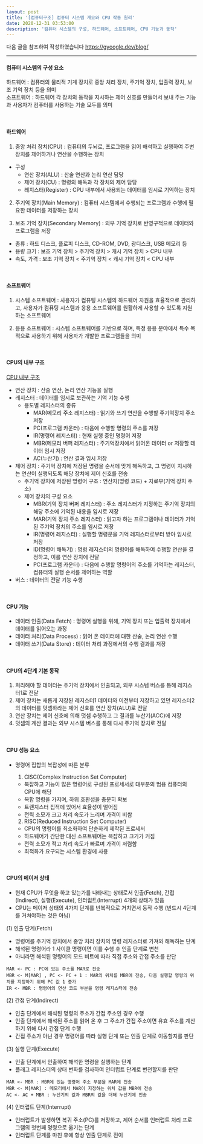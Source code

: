 ```yaml
---
layout: post
title: '[컴퓨터구조] 컴퓨터 시스템 개요와 CPU 작동 원리'
date: 2020-12-31 03:53:00
description: '컴퓨터 시스템의 구성, 하드웨어, 소프트웨어, CPU 기능과 동작'
---
```


다음 글을 참조하여 작성하였습니다
https://gyoogle.dev/blog/

<hr>

#### 컴퓨터 시스템의 구성 요소

하드웨어 : 컴퓨터의 물리적 기계 장치로 중앙 처리 장치, 주기억 장치, 입출력 장치, 보조 기억 장치 등을 의미
<br> 소프트웨어 : 하드웨어 각 장치의 동작을 지시하는 제어 신호를 만들어서 보내 주는 기능과 사용자가 컴퓨터를 사용하는 기술 모두를 의미

<br>

#### 하드웨어

1. 중앙 처리 장치(CPU) : 컴퓨터의 두뇌로, 프로그램을 읽어 해석하고 실행하여 주변 장치를 제어하거나 연산을 수행하는 장치

- 구성
  - 연산 장치(ALU) : 산술 연산과 논리 연산 담당
  - 제어 장치(CU) : 명령의 해독과 각 장치의 제어 담당
  - 레지스터(Register) : CPU 내부에서 사용되는 데이터를 임시로 기억하는 장치

2. 주기억 장치(Main Memory) : 컴퓨터 시스템에서 수행되는 프로그램과 수행에 필요한 데이터를 저장하는 장치

3. 보조 기억 장치(Secondary Memory) : 외부 기억 장치로 반영구적으로 데이터와 프로그램을 저장

- 종류 : 하드 디스크, 플로피 디스크, CD-ROM, DVD, 광디스크, USB 메모리 등
- 용량 크기 : 보조 기억 장치 > 주기억 장치 > 캐시 기억 장치 > CPU 내부
- 속도, 가격 : 보조 기억 장치 < 주기억 장치 < 캐시 기억 장치 < CPU 내부

<br>

#### 소프트웨어

1. 시스템 소프트웨어 : 사용자가 컴퓨팅 시스템의 하드웨어 자원을 효율적으로 관리하고, 사용자가 컴퓨팅 시스템과 응용 소프트웨어를 원활하게 사용할 수 있도록 지원하는 소프트웨어

2. 응용 소프트웨어 : 시스템 소프트웨어를 기반으로 하며, 특정 응용 분야에서 특수 목적으로 사용하기 위해 사용자가 개발한 프로그램들을 의미

<br>

#### CPU의 내부 구조

[CPU 내부 구조](https://media.vlpt.us/images/underlier12/post/446e1d69-b4a9-40d6-b18f-3292a5441b29/image.png)

- 연산 장치 : 산술 연산, 논리 연산 기능을 실행
- 레지스터 : 데이터를 임시로 보관하는 기억 기능 수행
  - 용도별 레지스터의 종류
    - MAR(메모리 주소 레지스터) : 읽기와 쓰기 연산을 수행할 주기억장치 주소 저장
    - PC(프로그램 카운터) : 다음에 수행할 명령의 주소를 저장
    - IR(명령어 레지스터) : 현재 실행 중인 명령어 저장
    - MBR(메모리 버퍼 레지스터) : 주기억장치에서 읽어온 데이터 or 저장할 데이터 임시 저장
    - AC(누산기) : 연산 결과 임시 저장
- 제어 장치 : 주기억 장치에 저장된 명령을 순서에 맞게 해독하고, 그 명령이 지시하는 연산이 실행되도록 해당 장치에 제어 신호를 전송
  - 주기억 장치에 저장된 명령어 구조 : 연산자(명령 코드) + 자료부(기억 장치 주소)
  - 제어 장치의 구성 요소
    - MBR(기억 장치 버퍼 레지스터) : 주소 레지스터가 지정하는 주기억 장치의 해당 주소에 기억된 내용을 임시로 저장
    - MAR(기억 장치 주소 레지스터) : 읽고자 하는 프로그램이나 데이터가 기억된 주기억 장치의 주소를 임시로 저장
    - IR(명령어 레지스터) : 실행할 명령문을 기억 레지스터로부터 받아 임시로 저장
    - ID(명령어 해독기) : 명렁 레지스터의 명령어를 해독하여 수행할 연산을 결정하고, 이를 연산 장치에 전달
    - PC(프로그램 카운터) : 다음에 수행할 명령어의 주소를 기억하는 레지스터, 컴퓨터의 실행 순서를 제어하는 역할
- 버스 : 데이터의 전달 기능 수행

<br>

#### CPU 기능

- 데이터 인출(Data Fetch) : 명령어 실행을 위해, 기억 장치 또는 입출력 장치에서 데이터를 읽어오는 과정
- 데이터 처리(Data Process) : 읽어 온 데이터에 대한 산술, 논리 연산 수행
- 데이터 쓰기(Data Store) : 데이터 처리 과정에서의 수행 결과를 저장

<br>

#### CPU의 4단계 기본 동작

1. 처리해야 할 데이터는 주기억 장치에서 인출되고, 외부 시스템 버스를 통해 레지스터1로 전달
2. 제어 장치는 새롭게 저장된 레지스터1 데이터와 이전부터 저장하고 있던 레지스터2의 데이터를 덧셈하라는 제어 신호를 연산 장치(ALU)로 전달
3. 연산 장치는 제어 신호에 의해 덧셈 수행하고 그 결과를 누산기(ACC)에 저장
4. 덧셈의 계산 결과는 외부 시스템 버스를 통해 다시 주기억 장치로 전달

<br>

#### CPU 성능 요소

- 명령어 집합의 복잡성에 따른 분류

  1. CISC(Complex Instruction Set Computer)

  - 복잡하고 기능이 많은 명렁어로 구성된 프로세서로 대부분의 범용 컴퓨터의 CPU에 해당
  - 복합 명령을 가지며, 하위 호환성을 충분히 확보
  - 트랜지스터 집적에 있어서 효율성이 떨어짐
  - 전력 소모가 크고 처리 속도가 느리며 가격이 비쌈

  2. RISC(Reduced Instruction Set Computer)

  - CPU의 명령어를 최소화하여 단순하게 제작된 프로세서
  - 하드웨어가 간단한 대신 소프트웨어는 복잡하고 크기가 커짐
  - 전력 소모가 적고 처리 속도가 빠르며 가격이 저렴함
  - 최적화가 요구되는 시스템 환경에 사용

<br>

#### CPU의 메이저 상태

- 현재 CPU가 무엇을 하고 있는가를 나타내는 상태로서 인출(Fetch), 간접(Indirect), 실행(Execute), 인터럽트(Interrupt) 4개의 상태가 있음
- CPU는 메이저 상태의 4가지 단계를 반복적으로 거치면서 동작 수행 (반드시 4단계를 거쳐야하는 것은 아님)

(1) 인출 단계(Fetch)

- 명령어를 주기억 장치에서 중앙 처리 장치의 명령 레지스터로 가져와 해독하는 단계
- 해석된 명령어라 1 사이클 명령이면 이를 수행 후 인출 단계로 변천
- 아니라면 해석된 명령어의 모드 비트에 따라 직접 주소와 간접 주소를 판단

```
MAR <- PC : PC에 있는 주소를 MAR로 전송
MBR <- M[MAR] , PC <- PC + 1 : MAR의 위치를 MBR에 전송, 다음 실행할 명령의 위치를 지정하기 위해 PC 값 1 증가
IR <- MBR : 명령어의 연산 코드 부분을 명령 레지스터에 전송
```

(2) 간접 단계(Indirect)

- 인출 단계에서 해석된 명령의 주소가 간접 주소인 경우 수행
- 인출 단계에서 해석된 주소를 읽어 온 후 그 주소가 간접 주소이면 유효 주소를 계산하기 위해 다시 간접 단계 수행
- 간접 주소가 아닌 경우 명령어를 따라 실행 단계 또는 인출 단계로 이동할지를 판단

(3) 실행 단계(Execute)

- 인출 단계에서 인출하여 해석한 명령을 실행하는 단계
- 플래그 레지스터의 상태 변화를 검사하여 인터럽트 단계로 변천할지를 판단

```
MAR <- MBR : MBR에 있는 명령어 주소 부분을 MAR에 전송
MBR <- M[MAR] : 메모리에서 MAR이 지정하는 위치 값을 MBR에 전송
AC <- AC + MBR : 누산기의 값과 MBR의 값을 더해 누산기에 전송
```

(4) 인터럽트 단계(Interrupt)

- 인터럽트가 발생하면 복귀 주소(PC)를 저장하고, 제어 순서를 인터럽트 처리 프로그램의 첫번째 명령으로 옮기는 단계
- 인터럽트 단계를 마친 후에 항상 인출 단계로 전이
